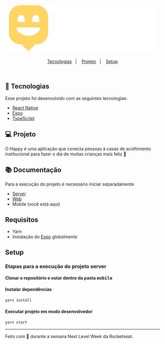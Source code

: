 <h1 align="center">
    <img alt="Happy" title="Happy" src="../web/src/images/logo.svg" />
</h1>

<p align="center">
  <a href="#-tecnologias">Tecnologias</a>&nbsp;&nbsp;&nbsp;|&nbsp;&nbsp;&nbsp;
  <a href="#-projeto">Projeto</a>&nbsp;&nbsp;&nbsp;|&nbsp;&nbsp;&nbsp;
  <a href="#-setup">Setup</a>
</p>

<br>

## 🚀 Tecnologias

Esse projeto foi desenvolvido com as seguintes tecnologias:

- [React Native](https://facebook.github.io/react-native/)
- [Expo](https://expo.io/)
- [TypeScript](https://www.typescriptlang.org/)

## 💻 Projeto

O Happy é uma aplicação que conecta pessoas à casas de acolhimento institucional para fazer o dia de muitas crianças mais feliz 💜

## :books: Documentação
Para a execução do projeto é necessário iniciar separadamente
- [Server](server/README.md)
- [Web](web/README.md)
- Mobile (você está aqui)

## Requisitos
- Yarn
- Instalação do [Expo](https://expo.io/) globalmente 

## Setup
### Etapas para a execução do projeto server

#### Clonar o repositório e estar dentro da pasta <kbd>mobile</kbd>


#### Instalar dependências 

``` sh
yarn install
```

#### Executar projeto em modo desenvolvedor

``` sh
yarn start
```

---

Feito com 💜 durante a semana Next Level Week da Rocketseat.